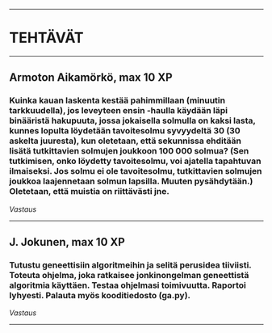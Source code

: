 ------------------------------------------------------------------------------------------

# TEHTÄVÄT

------------------------------------------------------------------------------------------

## Armoton Aikamörkö, max 10 XP

###  Kuinka kauan laskenta kestää pahimmillaan (minuutin tarkkuudella), jos leveyteen ensin -haulla käydään läpi binääristä hakupuuta, jossa jokaisella solmulla on kaksi lasta, kunnes lopulta löydetään tavoitesolmu syvyydeltä 30 (30 askelta juuresta), kun oletetaan, että sekunnissa ehditään lisätä tutkittavien solmujen joukkoon 100 000 solmua? (Sen tutkimisen, onko löydetty tavoitesolmu, voi ajatella tapahtuvan ilmaiseksi. Jos solmu ei ole tavoitesolmu, tutkittavien solmujen joukkoa laajennetaan solmun lapsilla. Muuten pysähdytään.) Oletetaan, että muistia on riittävästi jne.

*Vastaus*

------------------------------------------------------------------------------------------

## J. Jokunen, max 10 XP

### Tutustu geneettisiin algoritmeihin ja selitä perusidea tiiviisti. Toteuta ohjelma, joka ratkaisee jonkinongelman geneettistä algoritmia käyttäen. Testaa ohjelmasi toimivuutta. Raportoi lyhyesti. Palauta myös kooditiedosto (ga.py).

*Vastaus*

------------------------------------------------------------------------------------------